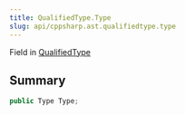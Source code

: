 ```yaml
---
title: QualifiedType.Type
slug: api/cppsharp.ast.qualifiedtype.type
---
```

Field in [QualifiedType](/api/cppsharp/ast/qualifiedtype)

## Summary



```csharp
public Type Type;
```

